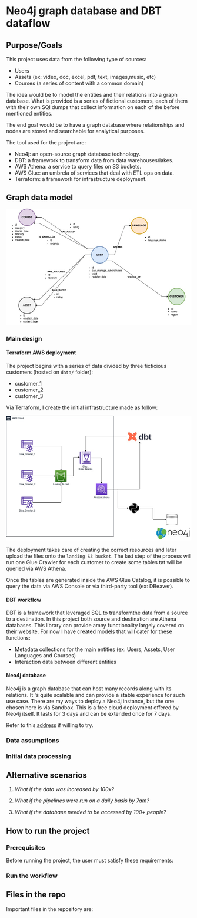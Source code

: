 # Neo4j graph database and DBT dataflow

## Purpose/Goals

This project uses data from the following type of sources:

- Users
- Assets (ex: video, doc, excel, pdf, text, images,music, etc)
- Courses (a series of content with a common domain)

The idea would be to model the entities and their relations into a graph database. What is provided is a series of fictional customers, each of them with their own SQl dumps that collect information on each of the before mentioned entities.

The end goal would be to have a graph database where relationships and nodes are stored and searchable for analytical purposes.

The tool used for the project are:

- Neo4j: an open-source graph database technology.
- DBT: a framework to transform data from data warehouses/lakes.
- AWS Athena: a service to query files on S3 buckets.
- AWS Glue: an umbrela of services that deal with ETL ops on data.
- Terraform: a framework for infrastructure deployment.

## Graph data model

![image info](./recommender-graph-db-model.jpg)

### Main design

#### Terraform AWS deployment

The project begins with a series of data divided by three ficticious customers (hosted on `data/` folder):

- customer_1
- customer_2
- customer_3

Via Terraform, I create the initial infrastructure made as follow:

![image info](./recommender-graph-db-infra.jpg)

The deployment takes care of creating the correct resources and later upload the files onto the `landing S3 bucket`. The last step of the process will run one Glue Crawler for each customer to create some tables tat will be queried via AWS Athena.

Once the tables are generated inside the AWS Glue Catalog, it is possible to query the data via AWS Console or via third-party tool (ex: DBeaver).

#### DBT workflow

DBT is a framework that leveraged SQL to transformthe data from a source to a destination. In this project both source and destination are Athena databases.
This library can provide amny functionality largely covered on their website. For now I have created models that will cater for these functions:

- Metadata collections for the main entities (ex: Users, Assets, User Languages and Courses)
- Interaction data between different entities

#### Neo4j database

Neo4j is a graph database that can host many records along with its relations. It 's quite scalable and can provide a stable experience for such use case.
There are my ways to deploy a Neo4j instance, but the one chosen here is via Sandbox.
This is a free cloud deployment offered by Neo4j itself. It lasts for 3 days and can be extended once for 7 days.

Refer to this [address](https://sandbox.neo4j.com/) if willing to try.

### Data assumptions

### Initial data processing

## Alternative scenarios

1. _What if the data was increased by 100x?_
2. _What if the pipelines were run on a daily basis by 7am?_

3. _What if the database needed to be accessed by 100+ people?_

## How to run the project

### Prerequisites

Before running the project, the user must satisfy these requirements:

### Run the workflow

## Files in the repo

Important files in the repository are:
